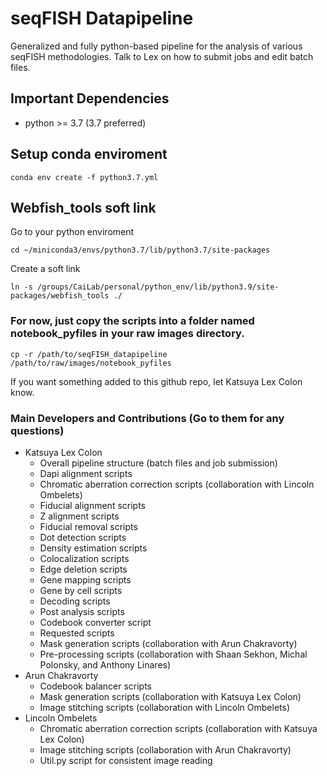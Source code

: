 # seqFISH Datapipeline
Generalized and fully python-based pipeline for the analysis of various seqFISH methodologies. Talk to Lex on how to submit jobs and edit batch files.

## Important Dependencies
- python >= 3.7 (3.7 preferred)

## Setup conda enviroment
```
conda env create -f python3.7.yml
```

## Webfish_tools soft link
Go to your python enviroment 
```
cd ~/miniconda3/envs/python3.7/lib/python3.7/site-packages
```
Create a soft link 
```
ln -s /groups/CaiLab/personal/python_env/lib/python3.9/site-packages/webfish_tools ./
```

### For now, just copy the scripts into a folder named notebook_pyfiles in your raw images directory. 
```
cp -r /path/to/seqFISH_datapipeline /path/to/raw/images/notebook_pyfiles
```
If you want something added to this github repo, let Katsuya Lex Colon know.

### Main Developers and Contributions (Go to them for any questions)
- Katsuya Lex Colon
	- Overall pipeline structure (batch files and job submission)
	- Dapi alignment scripts
	- Chromatic aberration correction scripts (collaboration with Lincoln Ombelets)
	- Fiducial alignment scripts
	- Z alignment scripts
	- Fiducial removal scripts
	- Dot detection scripts
	- Density estimation scripts
	- Colocalization scripts
	- Edge deletion scripts
	- Gene mapping scripts
	- Gene by cell scripts
	- Decoding scripts
	- Post analysis scripts
	- Codebook converter script
	- Requested scripts
	- Mask generation scripts (collaboration with Arun Chakravorty)
	- Pre-processing scripts (collaboration with Shaan Sekhon, Michal Polonsky, and Anthony Linares)
- Arun Chakravorty
	- Codebook balancer scripts
	- Mask generation scripts (collaboration with Katsuya Lex Colon)
	- Image stitching scripts (collaboration with Lincoln Ombelets)
- Lincoln Ombelets
	- Chromatic aberration correction scripts (collaboration with Katsuya Lex Colon)
	- Image stitching scripts (collaboration with Arun Chakravorty)
	- Util.py script for consistent image reading
